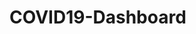 # COVID19-Dashboard

 [Dashboard Link]:(https://mybinder.org/v2/gh/ZainabHaybe/COVID19-Dashboard/HEAD?urlpath=%2Fvoila%2Frender%2FMyDashboard.ipynb) 
